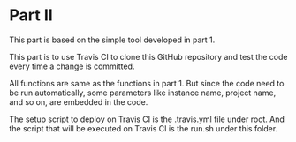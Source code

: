 # Part II

This part is based on the simple tool developed in part 1. 

This part is to use Travis CI to clone this GitHub repository and test the code every time a change is committed. 

All functions are same as the functions in part 1. But since the code need to be run automatically, some parameters like instance name, project name, and so on, are embedded in the code. 

The setup script to deploy on Travis CI is the .travis.yml file under root. And the script that will be executed on Travis CI is the run.sh under this folder. 
